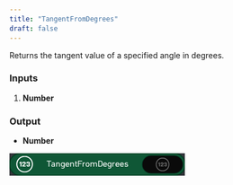 ```yaml
---
title: "TangentFromDegrees"
draft: false
---
```

Returns the tangent value of a specified angle in degrees.
### Inputs
1. **Number**
### Output
-   **Number**

![TangentFromDegrees](https://raw.githubusercontent.com/battlefield-portal-community/Image-CDN/main/portal_blocks/TangentFromDegrees.png)